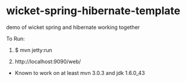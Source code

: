 wicket-spring-hibernate-template
================================

demo of wicket spring and hibernate working together

To Run:

   1.  $ mvn jetty:run

   2.  http://localhost:9090/web/


* Known to work on at least mvn 3.0.3 and jdk 1.6.0_43


